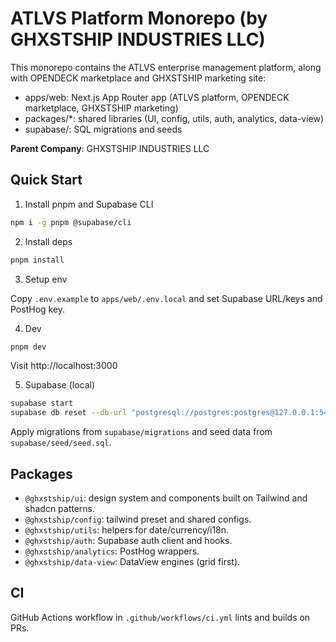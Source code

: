 # ATLVS Platform Monorepo (by GHXSTSHIP INDUSTRIES LLC)

This monorepo contains the ATLVS enterprise management platform, along with OPENDECK marketplace and GHXSTSHIP marketing site:

- apps/web: Next.js App Router app (ATLVS platform, OPENDECK marketplace, GHXSTSHIP marketing)
- packages/*: shared libraries (UI, config, utils, auth, analytics, data-view)
- supabase/: SQL migrations and seeds

**Parent Company**: GHXSTSHIP INDUSTRIES LLC

## Quick Start

1. Install pnpm and Supabase CLI

```bash
npm i -g pnpm @supabase/cli
```

2. Install deps

```bash
pnpm install
```

3. Setup env

Copy `.env.example` to `apps/web/.env.local` and set Supabase URL/keys and PostHog key.

4. Dev

```bash
pnpm dev
```

Visit http://localhost:3000

5. Supabase (local)

```bash
supabase start
supabase db reset --db-url "postgresql://postgres:postgres@127.0.0.1:54322/postgres"
```

Apply migrations from `supabase/migrations` and seed data from `supabase/seed/seed.sql`.

## Packages

- `@ghxstship/ui`: design system and components built on Tailwind and shadcn patterns.
- `@ghxstship/config`: tailwind preset and shared configs.
- `@ghxstship/utils`: helpers for date/currency/i18n.
- `@ghxstship/auth`: Supabase auth client and hooks.
- `@ghxstship/analytics`: PostHog wrappers.
- `@ghxstship/data-view`: DataView engines (grid first).

## CI

GitHub Actions workflow in `.github/workflows/ci.yml` lints and builds on PRs.
